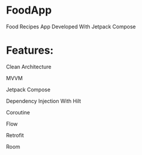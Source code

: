 # FoodApp

Food Recipes App Developed With Jetpack Compose

# Features:

Clean Architecture

MVVM

Jetpack Compose

Dependency Injection With Hilt

Coroutine

Flow

Retrofit

Room
